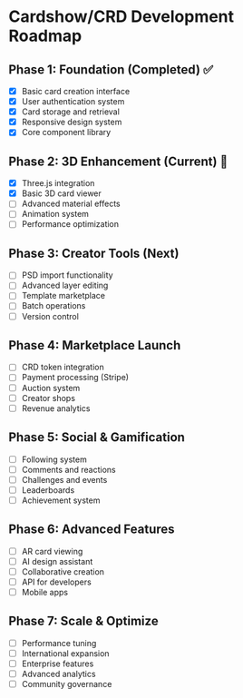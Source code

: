 # Cardshow/CRD Development Roadmap

## Phase 1: Foundation (Completed) ✅

- [x] Basic card creation interface
- [x] User authentication system
- [x] Card storage and retrieval
- [x] Responsive design system
- [x] Core component library

## Phase 2: 3D Enhancement (Current) 🚧

- [x] Three.js integration
- [x] Basic 3D card viewer
- [ ] Advanced material effects
- [ ] Animation system
- [ ] Performance optimization

## Phase 3: Creator Tools (Next)

- [ ] PSD import functionality
- [ ] Advanced layer editing
- [ ] Template marketplace
- [ ] Batch operations
- [ ] Version control

## Phase 4: Marketplace Launch

- [ ] CRD token integration
- [ ] Payment processing (Stripe)
- [ ] Auction system
- [ ] Creator shops
- [ ] Revenue analytics

## Phase 5: Social & Gamification

- [ ] Following system
- [ ] Comments and reactions
- [ ] Challenges and events
- [ ] Leaderboards
- [ ] Achievement system

## Phase 6: Advanced Features

- [ ] AR card viewing
- [ ] AI design assistant
- [ ] Collaborative creation
- [ ] API for developers
- [ ] Mobile apps

## Phase 7: Scale & Optimize

- [ ] Performance tuning
- [ ] International expansion
- [ ] Enterprise features
- [ ] Advanced analytics
- [ ] Community governance

